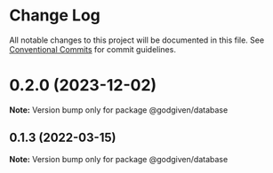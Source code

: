 # Change Log

All notable changes to this project will be documented in this file.
See [Conventional Commits](https://conventionalcommits.org) for commit guidelines.

# 0.2.0 (2023-12-02)

**Note:** Version bump only for package @godgiven/database






## 0.1.3 (2022-03-15)

**Note:** Version bump only for package @godgiven/database
